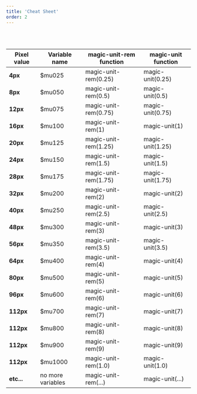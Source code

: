 ```yaml
---
title: 'Cheat Sheet'
order: 2
---
```


<pattern path="src/patterns/--magic-unit/magic-unit"></pattern>

<br><br>

<table>
  <thead>
    <tr>
      <th>Pixel value</th>
      <th>Variable name</th>
      <th>magic-unit-rem function</th>
      <th>magic-unit function</th>
    </tr>
  </thead>
  <tbody>
    <tr>
      <td><b>4px</b></td>
      <td>$mu025</td>
      <td>magic-unit-rem(0.25)</td>
      <td>magic-unit(0.25)</td>
    </tr>
    <tr>
      <td><b>8px</b></td>
      <td>$mu050</td>
      <td>magic-unit-rem(0.5)</td>
      <td>magic-unit(0.5)</td>
    </tr>
    <tr>
      <td><b>12px</b></td>
      <td>$mu075</td>
      <td>magic-unit-rem(0.75)</td>
      <td>magic-unit(0.75)</td>
    </tr>
    <tr>
      <td><b>16px</b></td>
      <td>$mu100</td>
      <td>magic-unit-rem(1)</td>
      <td>magic-unit(1)</td>
    </tr>
    <tr>
      <td><b>20px</b></td>
      <td>$mu125</td>
      <td>magic-unit-rem(1.25)</td>
      <td>magic-unit(1.25)</td>
    </tr>
    <tr>
      <td><b>24px</b></td>
      <td>$mu150</td>
      <td>magic-unit-rem(1.5)</td>
      <td>magic-unit(1.5)</td>
    </tr>
    <tr>
      <td><b>28px</b></td>
      <td>$mu175</td>
      <td>magic-unit-rem(1.75)</td>
      <td>magic-unit(1.75)</td>
    </tr>
    <tr>
      <td><b>32px</b></td>
      <td>$mu200</td>
      <td>magic-unit-rem(2)</td>
      <td>magic-unit(2)</td>
    </tr>
    <tr>
      <td><b>40px</b></td>
      <td>$mu250</td>
      <td>magic-unit-rem(2.5)</td>
      <td>magic-unit(2.5)</td>
    </tr>
    <tr>
      <td><b>48px</b></td>
      <td>$mu300</td>
      <td>magic-unit-rem(3)</td>
      <td>magic-unit(3)</td>
    </tr>
    <tr>
      <td><b>56px</b></td>
      <td>$mu350</td>
      <td>magic-unit-rem(3.5)</td>
      <td>magic-unit(3.5)</td>
    </tr>
    <tr>
      <td><b>64px</b></td>
      <td>$mu400</td>
      <td>magic-unit-rem(4)</td>
      <td>magic-unit(4)</td>
    </tr>
    <tr>
      <td><b>80px</b></td>
      <td>$mu500</td>
      <td>magic-unit-rem(5)</td>
      <td>magic-unit(5)</td>
    </tr>
    <tr>
      <td><b>96px</b></td>
      <td>$mu600</td>
      <td>magic-unit-rem(6)</td>
      <td>magic-unit(6)</td>
    </tr>
    <tr>
      <td><b>112px</b></td>
      <td>$mu700</td>
      <td>magic-unit-rem(7)</td>
      <td>magic-unit(7)</td>
    </tr>
    <tr>
      <td><b>112px</b></td>
      <td>$mu800</td>
      <td>magic-unit-rem(8)</td>
      <td>magic-unit(8)</td>
    </tr>
    <tr>
      <td><b>112px</b></td>
      <td>$mu900</td>
      <td>magic-unit-rem(9)</td>
      <td>magic-unit(9)</td>
    </tr>
    <tr>
      <td><b>112px</b></td>
      <td>$mu1000</td>
      <td>magic-unit-rem(1.0)</td>
      <td>magic-unit(1.0)</td>
    </tr>
    <tr>
      <td><b>etc...</b></td>
      <td>no more variables</td>
      <td>magic-unit-rem(...)</td>
      <td>magic-unit(...)</td>
    </tr>
  </tbody>
</table>
